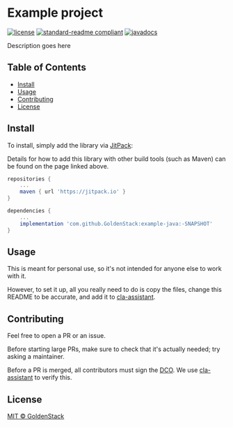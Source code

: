 # Example project

[![license](https://img.shields.io/github/license/GoldenStack/example-java?style=for-the-badge&color=dd2233)](../LICENSE)
[![standard-readme compliant](https://img.shields.io/badge/readme%20style-standard-brightgreen.svg?style=for-the-badge)](https://github.com/RichardLitt/standard-readme)
[![javadocs](https://img.shields.io/badge/documentation-javadocs-4d7a97?style=for-the-badge)](https://javadoc.jitpack.io/com/github/GoldenStack/example-java/master-SNAPSHOT/javadoc/)

Description goes here

## Table of Contents
- [Install](#install)
- [Usage](#usage)
- [Contributing](#contributing)
- [License](#license)


## Install

To install, simply add the library via [JitPack](https://jitpack.io/#GoldenStack/example-java/-SNAPSHOT):

Details for how to add this library with other build tools (such as Maven) can be found on the page linked above.
``` gradle
repositories {
    ...
    maven { url 'https://jitpack.io' }
}

dependencies {
    ...
    implementation 'com.github.GoldenStack:example-java:-SNAPSHOT'
}
```

## Usage

This is meant for personal use, so it's not intended for anyone else to work with it.

However, to set it up, all you really need to do is copy the files, change this README to be accurate, and add it to
[cla-assistant](https://cla-assistant.io/).

## Contributing

Feel free to open a PR or an issue.

Before starting large PRs, make sure to check that it's actually needed; try asking a maintainer.

Before a PR is merged, all contributors must sign the [DCO](https://developercertificate.org/).
We use [cla-assistant](https://github.com/cla-assistant/cla-assistant) to verify this.

## License

[MIT © GoldenStack](../LICENSE)